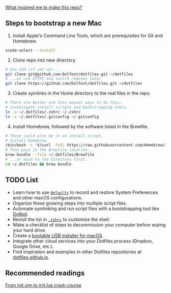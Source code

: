 [What inspired me to make this repo?](https://github.com/eieioxyz/Beyond-Dotfiles-in-100-Seconds)

## Steps to bootstrap a new Mac

1. Install Apple's Command Line Tools, which are prerequisites for Git and Homebrew.

```zsh
xcode-select --install
```


2. Clone repo into new directory.

```zsh
# Use SSH (if set up)...
git clone git@github.com:Dolfost/dotfiles.git ~/dotfiles
# ...or use HTTPS and switch remotes later.
git clone https://github.com/Dolfost/dotfiles.git ~/dotfiles
```


3. Create symlinks in the Home directory to the real files in the repo.

```zsh
# There are better and less manual ways to do this;
# investigate install scripts and bootstrapping tools.
ln -s ~/.dotfiles/.zshrc ~/.zshrc
ln -s ~/.dotfiles/.gitconfig ~/.gitconfig
```


4. Install Homebrew, followed by the software listed in the Brewfile.

```zsh
# These could also be in an install script.
# Install Homebrew
/bin/bash -c "$(curl -fsSL https://raw.githubusercontent.com/Homebrew/install/HEAD/install.sh)"
# Then pass in the Brewfile location...
brew bundle --file ~/.dotfiles/Brewfile
# ...or move to the directory first.
cd ~/.dotfiles && brew bundle
```


## TODO List

- Learn how to use [`defaults`](https://macos-defaults.com/#%F0%9F%99%8B-what-s-a-defaults-command) to record and restore System Preferences and other macOS configurations.
- Organize these growing steps into multiple script files.
- Automate symlinking and run script files with a bootstrapping tool like [Dotbot](https://github.com/anishathalye/dotbot).
- Revisit the list in [`.zshrc`](.zshrc) to customize the shell.
- Make a checklist of steps to decommission your computer before wiping your hard drive.
- Create a [bootable USB installer for macOS](https://support.apple.com/en-us/HT201372).
- Integrate other cloud services into your Dotfiles process (Dropbox, Google Drive, etc.).
- Find inspiration and examples in other Dotfiles repositories at [dotfiles.github.io](https://dotfiles.github.io/).

## Recommended readings
[From init.vim to init.lua crash course](https://www.notonlycode.org/neovim-lua-config/)  
